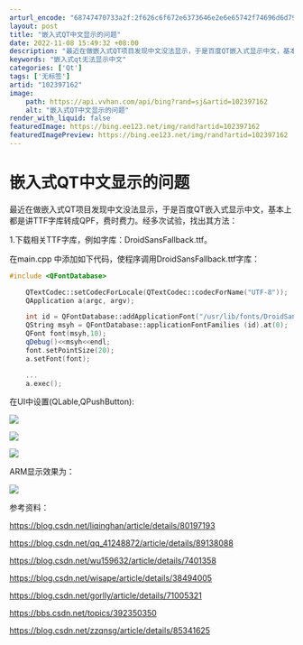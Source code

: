 ```yaml
---
arturl_encode: "68747470733a2f:2f626c6f672e6373646e2e6e65742f74696d6d79626f79732f:61727469636c652f64657461696c732f313032333937313632"
layout: post
title: "嵌入式QT中文显示的问题"
date: 2022-11-08 15:49:32 +08:00
description: "最近在做嵌入式QT项目发现中文没法显示，于是百度QT嵌入式显示中文，基本上都是讲TTF字库转成QPF"
keywords: "嵌入式qt无法显示中文"
categories: ['Qt']
tags: ['无标签']
artid: "102397162"
image:
    path: https://api.vvhan.com/api/bing?rand=sj&artid=102397162
    alt: "嵌入式QT中文显示的问题"
render_with_liquid: false
featuredImage: https://bing.ee123.net/img/rand?artid=102397162
featuredImagePreview: https://bing.ee123.net/img/rand?artid=102397162
---
```


# 嵌入式QT中文显示的问题

最近在做嵌入式QT项目发现中文没法显示，于是百度QT嵌入式显示中文，基本上都是讲TTF字库转成QPF，费时费力。经多次试验，找出其方法：

1.下载相关TTF字库，例如字库：DroidSansFallback.ttf。

在main.cpp 中添加如下代码，使程序调用DroidSansFallback.ttf字库：

```cpp
#include <QFontDatabase>

    QTextCodec::setCodecForLocale(QTextCodec::codecForName("UTF-8"));
    QApplication a(argc, argv);

    int id = QFontDatabase::addApplicationFont("/usr/lib/fonts/DroidSansFallback.ttf");
    QString msyh = QFontDatabase::applicationFontFamilies (id).at(0);
    QFont font(msyh,10);
    qDebug()<<msyh<<endl;
    font.setPointSize(20);
    a.setFont(font);

    ...
    a.exec();
```

在UI中设置(QLable,QPushButton):

![](https://i-blog.csdnimg.cn/blog_migrate/f0e3a340ec2f0e9e507af540cfd039dd.png)

![](https://i-blog.csdnimg.cn/blog_migrate/b407fc3f2de5783a4e359fb5c2e6f117.png)

![](https://i-blog.csdnimg.cn/blog_migrate/b929c98f307938d4de4684ea1ff7c1d3.png)

ARM显示效果为：

![](https://i-blog.csdnimg.cn/blog_migrate/8dfd7f88d51751c6b2887bfad786be8f.png)

参考资料：

<https://blog.csdn.net/liqinghan/article/details/80197193>

<https://blog.csdn.net/qq_41248872/article/details/89138088>

<https://blog.csdn.net/wu159632/article/details/7401358>

<https://blog.csdn.net/wisape/article/details/38494005>

<https://blog.csdn.net/gorlly/article/details/71005321>

<https://bbs.csdn.net/topics/392350350>

<https://blog.csdn.net/zzqnsg/article/details/85341625>